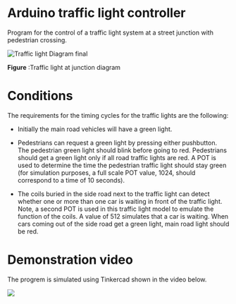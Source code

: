 # Arduino traffic light controller
Program for the control of a traffic light system at a street junction with pedestrian crossing.

![Traffic light Diagram final ](https://user-images.githubusercontent.com/73448401/100377399-19c34a80-3009-11eb-96f0-6580a9321f37.png)

**Figure** :Traffic light at junction diagram

# Conditions

The requirements for the timing cycles for the traffic lights are the following:

- Initially the main road vehicles will have a green light.

- Pedestrians can request a green light by pressing either pushbutton. The pedestrian green
light should blink before going to red. Pedestrians should get a green light only if all road
traffic lights are red. A POT is used to determine the time the pedestrian traffic light should
stay green (for simulation purposes, a full scale POT value, 1024, should correspond to a
time of 10 seconds).

- The coils buried in the side road next to the traffic light can detect whether one or more
than one car is waiting in front of the traffic light. Note, a second POT is used in this traffic
light model to emulate the function of the coils. A value of 512 simulates that a car is waiting.
When cars coming out of the side road get a green light, main road light should be red.

# Demonstration video

The progrem is simulated using Tinkercad shown in the video below.

[![](http://img.youtube.com/vi/zFze7DTGLpc/0.jpg)](http://www.youtube.com/watch?v=zFze7DTGLpc "")
